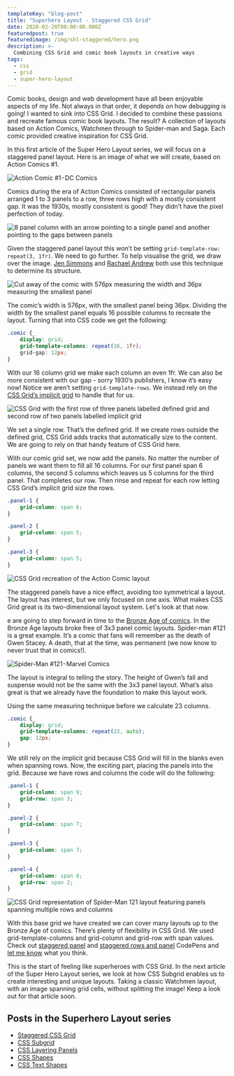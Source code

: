 ```yaml
---
templateKey: "blog-post"
title: "Superhero Layout - Staggered CSS Grid"
date: 2020-02-20T00:00:00.000Z
featuredpost: true
featuredimage: /img/shl-staggered/hero.png
description: >-
  Combining CSS Grid and comic book layouts in creative ways
tags:
  - css
  - grid
  - super-hero-layout
---
```


Comic books, design and web development have all been enjoyable aspects of my life. Not always in that order, it depends on how debugging is going! I wanted to sink into CSS Grid. I decided to combine these passions and recreate famous comic book layouts. The result? A collection of layouts based on Action Comics, Watchmen through to Spider-man and Saga. Each comic provided creative inspiration for CSS Grid.

In this first article of the Super Hero Layout series, we will focus on a staggered panel layout. Here is an image of what we will create, based on Action Comics #1.

![Action Comic #1 - DC Comics](/img/shl-staggered/action-comics.jpg)

Comics during the era of Action Comics consisted of rectangular panels arranged 1 to 3 panels to a row, three rows high with a mostly consistent gap. It was the 1930s, mostly consistent is good! They didn’t have the pixel perfection of today.

![8 panel column with an arrow pointing to a single panel and another pointing to the gaps between panels](/img/shl-staggered/grid-panel-gap.png)

Given the staggered panel layout this won’t be setting `grid-template-row: repeat(3, 1fr)`. We need to go further. To help visualise the grid, we draw over the image. [Jen Simmons](https://twitter.com/jensimmons) and [Rachael Andrew](https://twitter.com/rachelandrew) both use this technique to determine its structure.

![Cut away of the comic with 576px measuring the width and 36px measuring the smallest panel](/img/shl-staggered/grid-math.png)

The comic’s width is 576px, with the smallest panel being 36px. Dividing the width by the smallest panel equals 16 possible columns to recreate the layout. Turning that into CSS code we get the following:

```css
.comic {_
    display: grid;
    grid-template-columns: repeat(16, 1fr);
    grid-gap: 12px;
}
```

With our 16 column grid we make each column an even 1fr. We can also be more consistent with our gap - sorry 1930’s publishers, I know it’s easy now! Notice we aren’t setting `grid-template-rows`. We instead rely on the [CSS Grid’s implicit grid](https://developer.mozilla.org/en-US/docs/Web/CSS/CSS_Grid_Layout/Basic_Concepts_of_Grid_Layout#The_implicit_and_explicit_grid) to handle that for us.

![CSS Grid with the first row of three panels labelled defined grid and second row of two panels labelled implicit grid](/img/shl-staggered/implicit-grid.png)

We set a single row. That’s the defined grid. If we create rows outside the defined grid, CSS Grid adds tracks that automatically size to the content. We are going to rely on that handy feature of CSS Grid here.

With our comic grid set, we now add the panels. No matter the number of panels we want them to fill all 16 columns. For our first panel span 6 columns, the second 5 columns which leaves us 5 columns for the third panel. That completes our row. Then rinse and repeat for each row letting CSS Grid’s implicit grid size the rows.

```css
.panel-1 {
    grid-column: span 6;
}

.panel-2 {
    grid-column: span 5;
}

.panel-3 {
    grid-column: span 5;
}

```

![CSS Grid recreation of the Action Comic layout](/img/shl-staggered/grid-panels.png)

The staggered panels have a nice effect, avoiding too symmetrical a layout. The layout has interest, but we only focused on one axis. What makes CSS Grid great is its two-dimensional layout system. Let's look at that now.

e are going to step forward in time to the [Bronze Age of comics](https://en.wikipedia.org/wiki/Age_of_Bronze_(comics)). In the Bronze Age layouts broke free of 3x3 panel comic layouts. Spider-man #121 is a great example. It’s a comic that fans will remember as the death of Gwen Stacey. A death, that at the time, was permanent (we now know to never trust that in comics!).

![Spider-Man #121 - Marvel Comics](/img/shl-staggered/spider-man-121.jpg)

The layout is integral to telling the story. The height of Gwen’s fall and suspense would not be the same with the 3x3 panel layout. What’s also great is that we already have the foundation to make this layout work.

Using the same measuring technique before we calculate 23 columns.

```css
.comic {_
    display: grid;
    grid-template-columns: repeat(23, auto);
    gap: 12px;
}
```

We still rely on the implicit grid because CSS Grid will fill in the blanks even when spanning rows. Now, the exciting part, placing the panels into the grid. Because we have rows and columns the code will do the following:

```css
.panel-1 {
    grid-column: span 9;
    grid-row: span 3;
}

.panel-2 {
    grid-column: span 7;
}

.panel-3 {
    grid-column: span 7;
}

.panel-4 {
    grid-column: span 8;
    grid-row: span 2;
}
```

![CSS Grid representation of Spider-Man 121 layout featuring panels spanning multiple rows and columns](/img/shl-staggered/staggered-rows-cols.png)

With this base grid we have created we can cover many layouts up to the Bronze Age of comics. There’s plenty of flexibility in CSS Grid. We used grid-template-columns and grid-column and grid-row with span values. Check out [staggered panel](https://codepen.io/antonjb/pen/vMPgBJ) and [staggered rows and panel](https://codepen.io/antonjb/pen/QPRKYN) CodePens and [let me know](https://twitter.com/antonjb) what you think.

This is the start of feeling like superheroes with CSS Grid. In the next article of the Super Hero Layout series, we look at how CSS Subgrid enables us to create interesting and unique layouts. Taking a classic Watchmen layout, with an image spanning grid cells, without splitting the image! Keep a look out for that article soon.

## Posts in the Superhero Layout series
* [Staggered CSS Grid](/blog/2020-02-20-super-hero-layout-staggered-grid/)
* [CSS Subgrid](/blog/2020-03-10-super-hero-layout-css-subgrid/)
* [CSS Layering Panels](/blog/2020-05-19-super-hero-layout-layered-panels/)
* [CSS Shapes](/blog/2020-08-05-super-hero-layout-css-shapes/)
* [CSS Text Shapes](/blog/2020-09-19-superhero-layout-css-text-shapes/)
